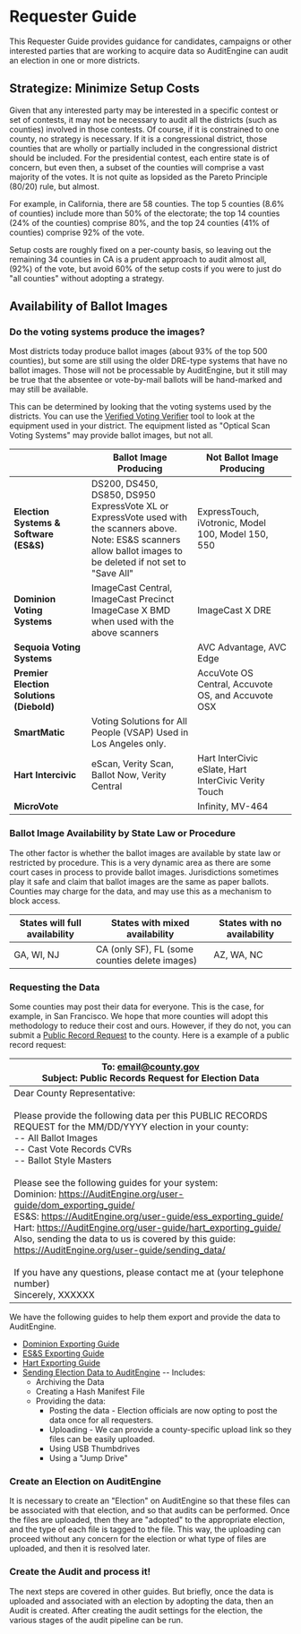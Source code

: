 # Requester Guide

This Requester Guide provides guidance for candidates, campaigns or other interested parties that are working to acquire data so AuditEngine can audit an election in one or more districts.

## Strategize: Minimize Setup Costs

Given that any interested party may be interested in a specific contest or set of contests, it may not be necessary to audit all the districts (such as counties) involved in those contests. Of course, if it is constrained to one county, no strategy is necessary. If it is a congressional district, those counties that are wholly or partially included in the congressional district should be included. For the presidential contest, each entire state is of concern, but even then, a subset of the counties will comprise a vast majority of the votes. It is not quite as lopsided as the Pareto Principle (80/20) rule, but almost.

For example, in California, there are 58 counties. The top 5 counties (8.6% of counties) include more than 50% of the electorate; the top 14 counties (24% of the counties) comprise 80%, and the top 24 counties (41% of counties) comprise 92% of the vote. 

Setup costs are roughly fixed on a per-county basis, so leaving out the remaining 34 counties in CA is a prudent approach to audit almost all, (92%) of the vote, but avoid 60% of the setup costs if you were to just do "all counties" without adopting a strategy.

## Availability of Ballot Images

### Do the voting systems produce the images?

Most districts today produce ballot images (about 93% of the top 500 counties), but some are still using the older DRE-type systems that have no ballot images. Those will not be processable by AuditEngine, but it still may be true that the absentee or vote-by-mail ballots will be hand-marked and may still be available.

This can be determined by looking that the voting systems used by the districts. You can use the [Verified Voting Verifier](https://verifiedvoting.org/verifier/) tool to look at the equipment used in your district. The equipment listed as "Optical Scan Voting Systems" may provide ballot images, but not all.

|                                          | Ballot Image Producing                                       | Not Ballot Image Producing                           |
| ---------------------------------------- | ------------------------------------------------------------ | ---------------------------------------------------- |
| **Election Systems & Software (ES&S)**   | DS200, DS450, DS850, DS950<br />ExpressVote XL or ExpressVote used with the scanners above.<br />Note: ES&S scanners allow ballot images to be deleted if not set to "Save All" | ExpressTouch, iVotronic, Model 100, Model 150, 550   |
| **Dominion Voting Systems**              | ImageCast Central, ImageCast Precinct<br />ImageCase X BMD when used with the above scanners | ImageCast X DRE                                      |
| **Sequoia Voting Systems**               |                                                              | AVC Advantage, AVC Edge                              |
| **Premier Election Solutions (Diebold)** |                                                              | AccuVote OS Central, Accuvote OS, and Accuvote OSX   |
| **SmartMatic**                           | Voting Solutions for All People (VSAP) Used in Los Angeles only. |                                                      |
| **Hart Intercivic**                      | eScan, Verity Scan, Ballot Now, Verity Central               | Hart InterCivic eSlate, Hart InterCivic Verity Touch |
| **MicroVote**                            |                                                              | Infinity, MV-464                                     |

### Ballot Image Availability by State Law or Procedure	

The other factor is whether the ballot images are available by state law or restricted by procedure. This is a very dynamic area as there are some court cases in process to provide ballot images. Jurisdictions sometimes play it safe and claim that ballot images are the same as paper ballots. Counties may charge for the data, and may use this as a mechanism to block access.

| States will full availability | States with mixed availability                 | States with no availability |
| ----------------------------- | ---------------------------------------------- | --------------------------- |
| GA, WI, NJ                    | CA (only SF), FL (some counties delete images) | AZ, WA, NC                  |

### Requesting the Data

Some counties may post their data for everyone. This is the case, for example, in San Francisco. We hope that more counties will adopt this methodology to reduce their cost and ours. However, if they do not, you can submit a <u>Public Record Request</u> to the county. Here is a example of a public record request:

| To: email@county.gov <br />Subject: Public Records Request for Election Data |
| ------------------------------------------------------------ |
| Dear County Representative:<br /><br />Please provide the following data per this PUBLIC RECORDS REQUEST for the MM/DD/YYYY election in your county:<br /> -- All Ballot Images<br /> -- Cast Vote Records CVRs<br /> -- Ballot Style Masters<br /><br />Please see the following guides for your system:<br />   Dominion: https://AuditEngine.org/user-guide/dom_exporting_guide/<br />   ES&S: https://AuditEngine.org/user-guide/ess_exporting_guide/<br />   Hart: https://AuditEngine.org/user-guide/hart_exporting_guide/<br />Also, sending the data to us is covered by this guide:<br />    https://AuditEngine.org/user-guide/sending_data/<br /><br />If you have any questions, please contact me at (your telephone number)<br />Sincerely, XXXXXX<br /> |



We have the following guides to help them export and provide the data to AuditEngine.

- [Dominion Exporting Guide](user-guide/dom_exporting_guide.md)
- [ES&S Exporting Guide](user-guide/ess_exporting_guide.md)
- [Hart Exporting Guide](user-guide/hart_exporting_guide.md)
- [Sending Election Data to AuditEngine](sending_data.md) -- Includes:
  - Archiving the Data
  - Creating a Hash Manifest File
  - Providing the data:
    - Posting the data - Election officials are now opting to post the data once for all requesters.
    - Uploading - We can provide a county-specific upload link so they files can be easily uploaded.
    - Using USB Thumbdrives
    - Using a "Jump Drive"

### Create an Election on AuditEngine

It is necessary to create an "Election" on AuditEngine so that these files can be associated with that election, and so that audits can be performed. Once the files are uploaded, then they are "adopted" to the appropriate election, and the type of each file is tagged to the file. This way, the uploading can proceed without any concern for the election or what type of files are uploaded, and then it is resolved later.

### Create the Audit and process it!

The next steps are covered in other guides. But briefly, once the data is uploaded and associated with an election by adopting the data, then an Audit is created. After creating the audit settings for the election, the various stages of the audit pipeline can be run.